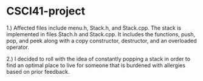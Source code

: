 # CSCI41-project

1.) Affected files include menu.h, Stack.h, and Stack.cpp. 
The stack is implemented in files Stach.h and Stack.cpp. It includes the functions, push, pop, and peek along with a copy constructor, destructor, and an overloaded operator. 

2.) I decided to roll with the idea of constantly popping a stack in order to find an optimal place to live for someone that is burdened with allergies based on prior feedback.
